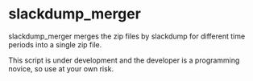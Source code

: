 # slackdump_merger
slackdump_merger merges the zip files by slackdump for different time periods into a single zip file.

This script is under development and the developer is a programming novice, so use at your own risk.
